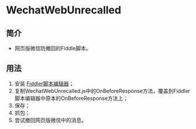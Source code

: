 # WechatWebUnrecalled

## 简介
- 网页版微信防撤回的Fiddle脚本。


## 用法
1. 安装 [Fiddler脚本编辑器](http://www.telerik.com/download/fiddler/fiddlerscript-editor)；
2. 复制WechatWebUnrecalled.js中的OnBeforeResponse方法，覆盖到Fiddler脚本编辑器中原本的OnBeforeResponse方法上；
3. 保存；
4. 抓包；
5. 尝试撤回网页版微信中的消息。
